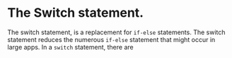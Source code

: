 # The Switch statement.
The switch statement, is a replacement for `if-else` statements. The switch statement reduces the numerous `if-else` statement that might occur in large apps. In a `switch` statement, there are 